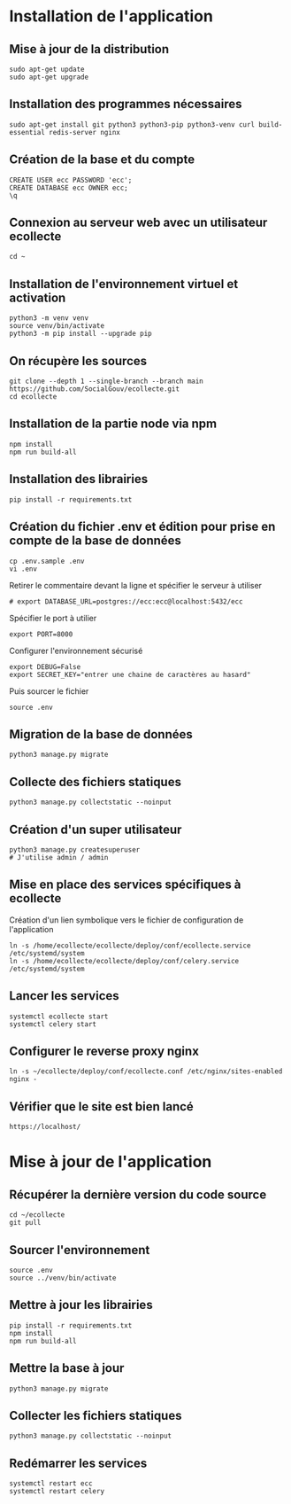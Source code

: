 # Installation de l'application

## Mise à jour de la distribution

    sudo apt-get update
    sudo apt-get upgrade


## Installation des programmes nécessaires

    sudo apt-get install git python3 python3-pip python3-venv curl build-essential redis-server nginx


## Création de la base et du compte

    CREATE USER ecc PASSWORD 'ecc';
    CREATE DATABASE ecc OWNER ecc;
    \q


## Connexion au serveur web avec un utilisateur ecollecte

    cd ~


## Installation de l'environnement virtuel et activation

    python3 -m venv venv
    source venv/bin/activate
    python3 -m pip install --upgrade pip


## On récupère les sources

    git clone --depth 1 --single-branch --branch main https://github.com/SocialGouv/ecollecte.git
    cd ecollecte


## Installation de la partie node via npm

    npm install
    npm run build-all


## Installation des librairies

    pip install -r requirements.txt


## Création du fichier .env et édition pour prise en compte de la base de données

    cp .env.sample .env
    vi .env

Retirer le commentaire devant la ligne et spécifier le serveur à utiliser

    # export DATABASE_URL=postgres://ecc:ecc@localhost:5432/ecc

Spécifier le port à utilier

    export PORT=8000

Configurer l'environnement sécurisé

    export DEBUG=False
    export SECRET_KEY="entrer une chaine de caractères au hasard"

Puis sourcer le fichier

    source .env


## Migration de la base de données

    python3 manage.py migrate


## Collecte des fichiers statiques

    python3 manage.py collectstatic --noinput


## Création d'un super utilisateur

    python3 manage.py createsuperuser
    # J'utilise admin / admin


## Mise en place des services spécifiques à ecollecte

Création d'un lien symbolique vers le fichier de configuration de l'application

    ln -s /home/ecollecte/ecollecte/deploy/conf/ecollecte.service /etc/systemd/system
    ln -s /home/ecollecte/ecollecte/deploy/conf/celery.service /etc/systemd/system


## Lancer les services

    systemctl ecollecte start
    systemctl celery start


## Configurer le reverse proxy nginx

    ln -s ~/ecollecte/deploy/conf/ecollecte.conf /etc/nginx/sites-enabled
    nginx -


## Vérifier que le site est bien lancé

    https://localhost/


# Mise à jour de l'application


## Récupérer la dernière version du code source

    cd ~/ecollecte
    git pull


## Sourcer l'environnement

    source .env
    source ../venv/bin/activate


## Mettre à jour les librairies

    pip install -r requirements.txt
    npm install
    npm run build-all


## Mettre la base à jour

    python3 manage.py migrate


## Collecter les fichiers statiques

    python3 manage.py collectstatic --noinput


## Redémarrer les services

    systemctl restart ecc
    systemctl restart celery
